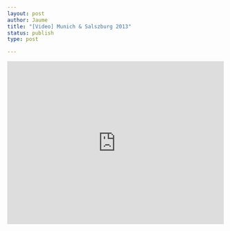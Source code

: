 ```yaml
---
layout: post
author: Jaume
title: "[Video] Munich & Salszburg 2013"
status: publish
type: post

---
```

<iframe src="http://player.vimeo.com/video/82573006?title=0&amp;byline=0&amp;color=679AF1&amp;portrait=0" width="500" height="377" frameborder="0"></iframe>
